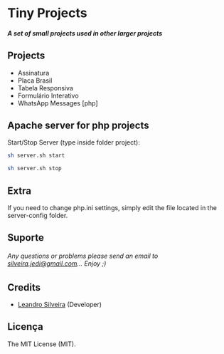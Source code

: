 # Tiny Projects

##### A set of small projects used in other larger projects



## Projects

- Assinatura
- Placa Brasil
- Tabela Responsiva
- Formulário Interativo
- WhatsApp Messages [php]

## Apache server for php projects

Start/Stop Server (type inside folder project):

```bash
sh server.sh start
```

```bash
sh server.sh stop
```

## Extra

If you need to change php.ini settings, simply edit the file located in the server-config folder.

## Suporte

###### Any questions or problems please send an email to silveira.jedi@gmail.com... Enjoy ;)

## Credits

- [Leandro Silveira](https://github.com/silveirajedi) (Developer)

## Licença

The MIT License (MIT).